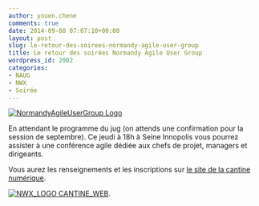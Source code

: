 ```yaml
---
author: youen.chene
comments: true
date: 2014-09-08 07:07:10+00:00
layout: post
slug: le-retour-des-soirees-normandy-agile-user-group
title: Le retour des soirées Normandy Agile User Group
wordpress_id: 2002
categories:
- NAUG
- NWX
- Soirée
---
```


[![NormandyAgileUserGroup Logo](http://www.normandyjug.org/wp-content/uploads/2011/02/normandyAgile_Logo-150x115.png)](http://www.normandyjug.org/wp-content/uploads/2011/02/normandyAgile_Logo.png)


En attendant le programme du jug (on attends une confirmation pour la session de septembre). Ce jeudi à 18h à Seine Innopolis vous pourrez assister à une conférence agile dédiée aux chefs de projet, managers et dirigeants.




Vous aurez les renseignements et les inscriptions sur [le site de la cantine numérique](http://www.nwx.fr/evenements/conference-agile-dediee-aux-chefs-de-projet-managers-et-dirigeants).














[![NWX_LOGO CANTINE_WEB](http://www.normandyjug.org/wp-content/uploads/2014/09/NWX_LOGO-CANTINE_WEB.png)](http://www.normandyjug.org/wp-content/uploads/2014/09/NWX_LOGO-CANTINE_WEB.png).

